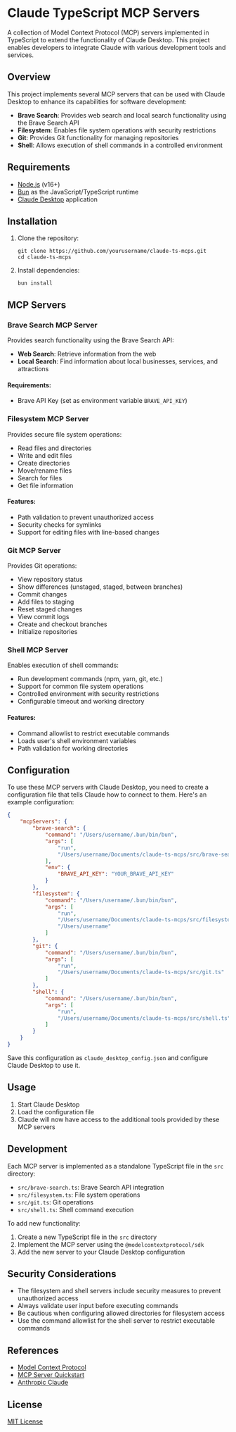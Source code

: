 # Claude TypeScript MCP Servers

A collection of Model Context Protocol (MCP) servers implemented in TypeScript to extend the functionality of Claude Desktop. This project enables developers to integrate Claude with various development tools and services.

## Overview

This project implements several MCP servers that can be used with Claude Desktop to enhance its capabilities for software development:

- **Brave Search**: Provides web search and local search functionality using the Brave Search API
- **Filesystem**: Enables file system operations with security restrictions
- **Git**: Provides Git functionality for managing repositories
- **Shell**: Allows execution of shell commands in a controlled environment

## Requirements

- [Node.js](https://nodejs.org/) (v16+)
- [Bun](https://bun.sh/) as the JavaScript/TypeScript runtime
- [Claude Desktop](https://anthropic.com/claude) application

## Installation

1. Clone the repository:
   ```
   git clone https://github.com/yourusername/claude-ts-mcps.git
   cd claude-ts-mcps
   ```

2. Install dependencies:
   ```
   bun install
   ```

## MCP Servers

### Brave Search MCP Server

Provides search functionality using the Brave Search API:

- **Web Search**: Retrieve information from the web
- **Local Search**: Find information about local businesses, services, and attractions

#### Requirements:
- Brave API Key (set as environment variable `BRAVE_API_KEY`)

### Filesystem MCP Server

Provides secure file system operations:

- Read files and directories
- Write and edit files
- Create directories
- Move/rename files
- Search for files
- Get file information

#### Features:
- Path validation to prevent unauthorized access
- Security checks for symlinks
- Support for editing files with line-based changes

### Git MCP Server

Provides Git operations:

- View repository status
- Show differences (unstaged, staged, between branches)
- Commit changes
- Add files to staging
- Reset staged changes
- View commit logs
- Create and checkout branches
- Initialize repositories

### Shell MCP Server

Enables execution of shell commands:

- Run development commands (npm, yarn, git, etc.)
- Support for common file system operations
- Controlled environment with security restrictions
- Configurable timeout and working directory

#### Features:
- Command allowlist to restrict executable commands
- Loads user's shell environment variables
- Path validation for working directories

## Configuration

To use these MCP servers with Claude Desktop, you need to create a configuration file that tells Claude how to connect to them. Here's an example configuration:

```json
{
    "mcpServers": {
        "brave-search": {
            "command": "/Users/username/.bun/bin/bun",
            "args": [
                "run",
                "/Users/username/Documents/claude-ts-mcps/src/brave-search.ts"
            ],
            "env": {
                "BRAVE_API_KEY": "YOUR_BRAVE_API_KEY"
            }
        },
        "filesystem": {
            "command": "/Users/username/.bun/bin/bun",
            "args": [
                "run",
                "/Users/username/Documents/claude-ts-mcps/src/filesystem.ts",
                "/Users/username"
            ]
        },
        "git": {
            "command": "/Users/username/.bun/bin/bun",
            "args": [
                "run",
                "/Users/username/Documents/claude-ts-mcps/src/git.ts"
            ]
        },
        "shell": {
            "command": "/Users/username/.bun/bin/bun",
            "args": [
                "run",
                "/Users/username/Documents/claude-ts-mcps/src/shell.ts"
            ]
        }
    }
}
```

Save this configuration as `claude_desktop_config.json` and configure Claude Desktop to use it.

## Usage

1. Start Claude Desktop
2. Load the configuration file
3. Claude will now have access to the additional tools provided by these MCP servers

## Development

Each MCP server is implemented as a standalone TypeScript file in the `src` directory:

- `src/brave-search.ts`: Brave Search API integration
- `src/filesystem.ts`: File system operations
- `src/git.ts`: Git operations
- `src/shell.ts`: Shell command execution

To add new functionality:

1. Create a new TypeScript file in the `src` directory
2. Implement the MCP server using the `@modelcontextprotocol/sdk`
3. Add the new server to your Claude Desktop configuration

## Security Considerations

- The filesystem and shell servers include security measures to prevent unauthorized access
- Always validate user input before executing commands
- Be cautious when configuring allowed directories for filesystem access
- Use the command allowlist for the shell server to restrict executable commands

## References

- [Model Context Protocol](https://modelcontextprotocol.io/)
- [MCP Server Quickstart](https://modelcontextprotocol.io/quickstart/server)
- [Anthropic Claude](https://www.anthropic.com/claude)

## License

[MIT License](LICENSE)
